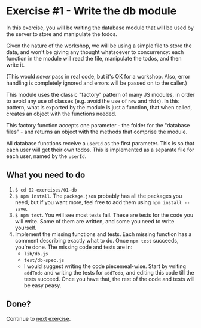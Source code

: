 # Exercise #1 - Write the db module
In this exercise, you will be writing the database module that will be used
by the server to store and manipulate the todos.

Given the nature of the workshop, we will be using a simple file to store the
data, and won't be giving any thought whatsoever to concurrency: 
each function in the module will read the file, manipulate the todos,
and then write it.

(This would _never_ pass in real code, but it's OK for a
workshop. Also, error handling is completely ignored and errors will be passed
on to the caller.)

This module uses the classic "factory" pattern of many JS modules,
in order to avoid any use of classes (e.g. avoid the use of `new` and `this`).
In this pattern, what is exported by the module is just a function,
that when called, creates an object with the functions needed.

This factory function accepts one parameter - the folder for the "database
files" - and returns an object with the methods that comprise the module.

All database functions receive a `userId` as the first parameter. This is 
so that each user will get their own todos. This is implemented as a separate
file for each user, named by the `userId`.

## What you need to do
1. `$ cd 02-exercises/01-db`
1. `$ npm install`. The `package.json` probably has all the packages you need,
   but if you want more, feel free to add them using `npm install --save`.
1. `$ npm test`. You will see most tests fail. 
   These are tests for the code you will write. Some of them
   are written, and some you need to write yourself. 
1. Implement the missing functions and tests. Each missing function has a comment
   describing exactly what to do. Once `npm test` succeeds, you're done.
   The missing code and tests are in:
   * `lib/db.js`
   * `test/db-spec.js`
   * I would suggest writing the code piecemeal-wise. Start by writing `addTodo`
     and writing the tests for `addTodo`, and editing this code till 
     the tests succeed. 
     Once you have that, the rest of the code and tests will be easy peasy.
     
## Done?
Continue to [next exercise](../02-todomvc-client/README.md).   

